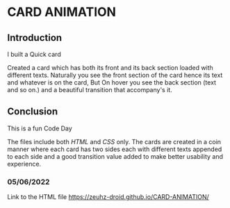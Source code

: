 # CARD ANIMATION

## Introduction

I built a Quick card 

Created a card which has both its front and its back section loaded with different texts. Naturally you see the front section of the card hence its text and whatever is on the card, But On hover you see the back section (text and so on.) and a beautiful transition that accompany's it.


## Conclusion

This is a fun Code Day

The files include both *HTML* and *CSS* only. The cards are created in a coin manner where each card has two sides each with different texts appended to each side and a good transition value added to make better usability and experience.

### 05/06/2022

Link to the HTML file https://zeuhz-droid.github.io/CARD-ANIMATION/
